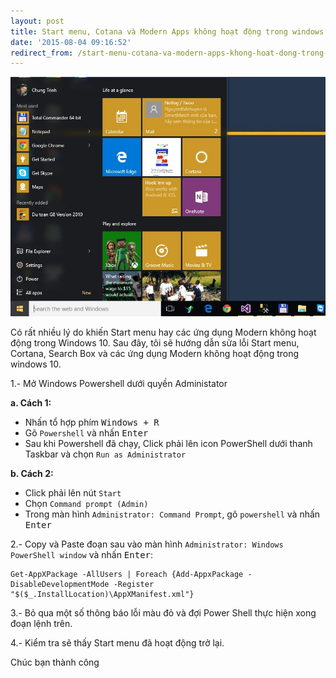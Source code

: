 ```yaml
---
layout: post
title: Start menu, Cotana và Modern Apps không hoạt động trong windows 10
date: '2015-08-04 09:16:52'
redirect_from: /start-menu-cotana-va-modern-apps-khong-hoat-dong-trong-windows-10/
---
```


![](/images/2015/08/windows_10.jpg)

Có rất nhiều lý do khiến Start menu hay các ứng dụng Modern không hoạt động trong Windows 10. Sau đây, tôi sẽ hướng dẫn sửa lỗi Start menu, Cortana, Search Box và các ứng dụng Modern không hoạt động trong windows 10.

1.- Mở Windows Powershell dưới quyền Administator

**a. Cách 1:**

- Nhấn tổ hợp phím <kbd>Windows + R</kbd>
- Gõ `Powershell` và nhấn <kbd>Enter</kbd>
- Sau khi Powershell đã chạy, Click phải lên icon PowerShell dưới thanh Taskbar và chọn `Run as Administrator `

**b. Cách 2:**

- Click phải lên nút `Start`
- Chọn `Command prompt (Admin)`
- Trong màn hình `Administrator: Command Prompt`, gõ `powershell` và nhấn <kbd>Enter</kbd>

2.- Copy và Paste đoạn sau vào màn hình `Administrator: Windows PowerShell window` và nhấn <kbd>Enter</kbd>:
```
Get-AppXPackage -AllUsers | Foreach {Add-AppxPackage -DisableDevelopmentMode -Register "$($_.InstallLocation)\AppXManifest.xml"}
```

3.- Bỏ qua một số thông báo lỗi màu đỏ và đợi Power Shell thực hiện xong đoạn lệnh trên.

4.- Kiểm tra sẽ thấy Start menu đã hoạt động trở lại.

Chúc bạn thành công
